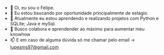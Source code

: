- 👋 Oi, eu sou o Felipe.
- 👀 Eu estou bsucando por oportunidade principalmente de estágio.
- 🌱 Atualmente eu estou aprendendo e realizando projetos com Python e SQLite; Java e mySql.
- 💞️ Busco colabora e aprendender ao máximo para aumentar meu knowhow
- 📫 E em caso de alguma dúvida só me chamar pelo email -> lupesms97@gmail.com

